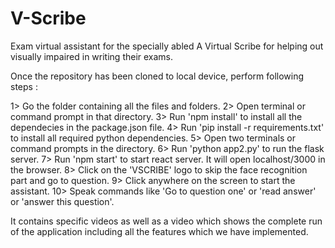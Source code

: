 # V-Scribe
Exam virtual assistant for the specially abled
A Virtual Scribe for helping out visually impaired in writing their exams.

Once the repository has been cloned to local device, perform following steps :

1> Go the folder containing all the files and folders.
2> Open terminal or command prompt in that directory.
3> Run 'npm install' to install all the dependecies in the package.json file.
4> Run 'pip install -r requirements.txt' to install all required python dependencies.
5> Open two terminals or command prompts in the directory.
6> Run 'python app2.py' to run the flask server.
7> Run 'npm start' to start react server. It will open localhost/3000 in the browser.
8> Click on the 'VSCRIBE' logo to skip the face recognition part and go to question.
9> Click anywhere on the screen to start the assistant.
10> Speak commands like 'Go to question one' or 'read answer' or 'answer this question'.

It contains specific videos as well as a video which shows the complete run of the application including all the features which we have implemented.
